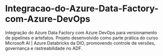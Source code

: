 # Integracao-do-Azure-Data-Factory-com-Azure-DevOps
Integração do Azure Data Factory com Azure DevOps para versionamento de pipelines e artefatos. Projeto desenvolvido como parte prática do curso Microsoft AI | Azure Databricks da DIO, promovendo controle de versões, governança e rastreabilidade no ADF.
